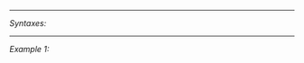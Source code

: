 


---
*Syntaxes:*

<!-- [] call `BIN_fnc_isRadioHandshake` -->

---
*Example 1:*

<!-- 
```sqf
[] call BIN_fnc_isRadioHandshake;
``` -->